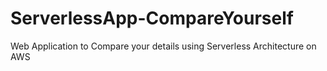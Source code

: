 # ServerlessApp-CompareYourself
Web Application to Compare your details using Serverless Architecture on AWS 
